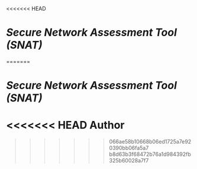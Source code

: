 <<<<<<< HEAD
# **_Secure Network Assessment Tool (SNAT)_**
=======
# **_Secure Network Assessment Tool (SNAT)_**
<<<<<<< HEAD
Author
=======
>>>>>>> 066ae58b10668b06ed1725a7e920390bb06fa5a7
>>>>>>> b8d63b3f68472b76a1d984392fb325b60028a7f7
